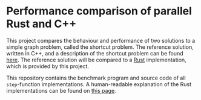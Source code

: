 # Performance comparison of parallel Rust and C++

This project compares the behaviour and performance of two solutions to a simple graph problem, called the shortcut problem.
The reference solution, written in C++, and a description of the shortcut problem can be found [here](http://ppc.cs.aalto.fi/ch2/).
The reference solution will be compared to a [Rust](https://github.com/rust-lang/rust) implementation, which is provided by this project.

This repository contains the benchmark program and source code of all `step`-function implementations.
A human-readable explanation of the Rust implementations can be found on [this page](https://parallel-rust-cpp.github.io/).
